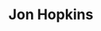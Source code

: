 ---
title: "Jon Hopkins"
summary: "Jonathan Julian Hopkins is an English musician and producer who writes and performs electronic music. He began his career playing keyboards for Imogen Heap, and has produced but also contributed to albums by Brian Eno, Coldplay, David Holmes and others.
Hopkins composed the soundtrack for the 2010 film Monsters, which was nominated for an Ivor Novello Award for Best Original Score. His third studio album, Insides, reached no. 15 on the US Dance/Electronic Albums chart in 2009. His collaborations on Small Craft on a Milk Sea with Brian Eno and Leo Abrahams and Diamond Mine with King Creosote both reached no. 82 on the UK Albums Chart. Both of his albums Diamond Mine and Immunity were nominated for the Mercury Prize. His fifth studio album Singularity received a Grammy nomination for Best Dance/Electronic Album in December 2018. Hopkins's sixth studio album, Music for Psychedelic Therapy, was released on 12 November 2021."
image: "jon-hopkins.jpg"
apple_music_artist_url: "https://music.apple.com/gb/artist/jon-hopkins/15040325"
wikipedia_url: "https://en.wikipedia.org/wiki/Jon_Hopkins"
---